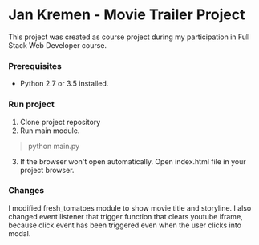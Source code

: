 Jan Kremen - Movie Trailer Project
==================================
This project was created as course project during my participation in Full Stack Web Developer course.

### Prerequisites
* Python 2.7 or 3.5 installed.

### Run project
1. Clone project repository
2. Run main module.
> python main.py
3. If the browser won't open automatically. Open index.html file in your project browser.

### Changes
I modified fresh_tomatoes module to show movie title and storyline. 
I also changed event listener that trigger function that clears youtube iframe, because click event has been triggered even when the user clicks into modal.
